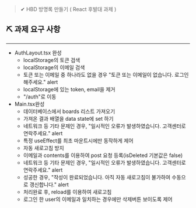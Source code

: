 > ✔ HBD 방명록 만들기 ( React 후발대 과제 )


## ⛏ 과제 요구 사항
------------
+ AuthLayout.tsx 완성
    + localStorage의 토큰 검색
    + localStorage의 이메일 검색
    + 토큰 또는 이메일 중 하나라도 없을 경우 "토큰 또는 이메일이 없습니다. 로그인해주세요." alert
    + localStorage에 있는 token, email을 제거
    + "/auth"로 이동
+ Main.tsx완성
    + 데이터베이스에서 boards 리스트 가져오기
    + 가져온 결과 배열을 data state에 set 하기
    + 네트워크 등 기타 문제인 경우, "일시적인 오류가 발생하였습니다. 고객센터로 연락주세요." alert
    + 특정 useEffect를 최초 마운트시에만 동작하게 제어
    + 자동 새로고침 방지
    + 이메일과 contents를 이용하여 post 요청 등록(isDeleted 기본값은 false)
    + 네트워크 등 기타 문제인 경우, "일시적인 오류가 발생하였습니다. 고객센터로 연락주세요." alert
    + 성공한 경우, "작성이 완료되었습니다. 아직 자동 새로고침이 불가하여 수동으로 갱신합니다." alert
    + 처리완료 후, reload를 이용하여 새로고침
    + 로그인 한 user의 이메일과 일치하는 경우에만 삭제버튼 보이도록 제어
